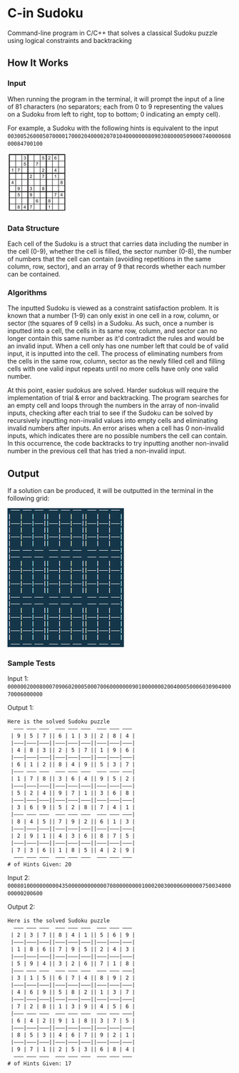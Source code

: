 # C-in Sudoku

Command-line program in C/C++ that solves a classical Sudoku puzzle using logical constraints and backtracking

## How It Works

### Input

When running the program in the terminal, it will prompt the input of a line of 81 characters (no separators; each from 0 to 9 representing the values on a Sudoku from left to right, top to bottom; 0 indicating an empty cell).

For example, a Sudoku with the following hints is equivalent to the input `003005260005070000170002040000207010400000008090308000050900074000060800084700100`

![sample_sudoku](img/sample_sudoku.png)

### Data Structure

Each cell of the Sudoku is a struct that carries data including the number in the cell (0-9), whether the cell is filled, the sector number (0-8), the number of numbers that the cell can contain (avoiding repetitions in the same column, row, sector), and an array of 9 that records whether each number can be contained.

### Algorithms

The inputted Sudoku is viewed as a constraint satisfaction problem. It is known that a number (1-9) can only exist in one cell in a row, column, or sector (the squares of 9 cells) in a Sudoku. As such, once a number is inputted into a cell, the cells in its same row, column, and sector can no longer contain this same number as it'd contradict the rules and would be an invalid input. When a cell only has one number left that could be of valid input, it is inputted into the cell. The process of eliminating numbers from the cells in the same row, column, sector as the newly filled cell and filling cells with one valid input repeats until no more cells have only one valid number.

At this point, easier sudokus are solved. Harder sudokus will require the implementation of trial & error and backtracking. The program searches for an empty cell and loops through the numbers in the array of non-invalid inputs, checking after each trial to see if the Sudoku can be solved by recursively inputting non-invalid values into empty cells and eliminating invalid numbers after inputs. An error arises when a cell has 0 non-invalid inputs, which indicates there are no possible numbers the cell can contain. In this occurrence, the code backtracks to try inputting another non-invalid number in the previous cell that has tried a non-invalid input.

## Output

If a solution can be produced, it will be outputted in the terminal in the following grid:

![empty_grid](img/empty_grid.png)

### Sample Tests

Input 1: `000000200080007090602000500070060000000901000000020040005000603090400070006000000`

Output 1:
```
Here is the solved Sudoku puzzle
  ——— ——— ———  ——— ——— ———  ——— ——— ——— 
 | 9 | 5 | 7 || 6 | 1 | 3 || 2 | 8 | 4 | 
 |———|———|———||———|———|———||———|———|———| 
 | 4 | 8 | 3 || 2 | 5 | 7 || 1 | 9 | 6 | 
 |———|———|———||———|———|———||———|———|———| 
 | 6 | 1 | 2 || 8 | 4 | 9 || 5 | 3 | 7 | 
 |——— ——— ———  ——— ——— ———  ——— ——— ———| 
 | 1 | 7 | 8 || 3 | 6 | 4 || 9 | 5 | 2 | 
 |———|———|———||———|———|———||———|———|———| 
 | 5 | 2 | 4 || 9 | 7 | 1 || 3 | 6 | 8 | 
 |———|———|———||———|———|———||———|———|———| 
 | 3 | 6 | 9 || 5 | 2 | 8 || 7 | 4 | 1 | 
 |——— ——— ———  ——— ——— ———  ——— ——— ———| 
 | 8 | 4 | 5 || 7 | 9 | 2 || 6 | 1 | 3 | 
 |———|———|———||———|———|———||———|———|———| 
 | 2 | 9 | 1 || 4 | 3 | 6 || 8 | 7 | 5 | 
 |———|———|———||———|———|———||———|———|———| 
 | 7 | 3 | 6 || 1 | 8 | 5 || 4 | 2 | 9 | 
  ——— ——— ———  ——— ——— ———  ——— ——— ——— 
# of Hints Given: 20
```

Input 2: `000801000000000043500000000000070800000000100020030000600000075003400000000200600`

Output 2:
```
Here is the solved Sudoku puzzle
  ——— ——— ———  ——— ——— ———  ——— ——— ——— 
 | 2 | 3 | 7 || 8 | 4 | 1 || 5 | 6 | 9 | 
 |———|———|———||———|———|———||———|———|———| 
 | 1 | 8 | 6 || 7 | 9 | 5 || 2 | 4 | 3 | 
 |———|———|———||———|———|———||———|———|———| 
 | 5 | 9 | 4 || 3 | 2 | 6 || 7 | 1 | 8 | 
 |——— ——— ———  ——— ——— ———  ——— ——— ———| 
 | 3 | 1 | 5 || 6 | 7 | 4 || 8 | 9 | 2 | 
 |———|———|———||———|———|———||———|———|———| 
 | 4 | 6 | 9 || 5 | 8 | 2 || 1 | 3 | 7 | 
 |———|———|———||———|———|———||———|———|———| 
 | 7 | 2 | 8 || 1 | 3 | 9 || 4 | 5 | 6 | 
 |——— ——— ———  ——— ——— ———  ——— ——— ———| 
 | 6 | 4 | 2 || 9 | 1 | 8 || 3 | 7 | 5 | 
 |———|———|———||———|———|———||———|———|———| 
 | 8 | 5 | 3 || 4 | 6 | 7 || 9 | 2 | 1 | 
 |———|———|———||———|———|———||———|———|———| 
 | 9 | 7 | 1 || 2 | 5 | 3 || 6 | 8 | 4 | 
  ——— ——— ———  ——— ——— ———  ——— ——— ——— 
# of Hints Given: 17
```
